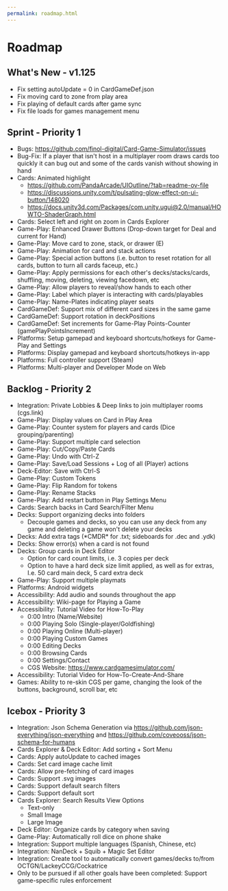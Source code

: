 ```yaml
---
permalink: roadmap.html
---
```


# Roadmap

## What's New - v1.125
- Fix setting autoUpdate = 0 in CardGameDef.json
- Fix moving card to zone from play area
- Fix playing of default cards after game sync
- Fix file loads for games management menu

## Sprint - Priority 1
- Bugs: https://github.com/finol-digital/Card-Game-Simulator/issues
- Bug-Fix: If a player that isn't host in a multiplayer room draws cards too quickly it can bug out and some of the cards vanish without showing in hand
- Cards: Animated highlight
  - https://github.com/PandaArcade/UIOutline/?tab=readme-ov-file
  - https://discussions.unity.com/t/pulsating-glow-effect-on-ui-button/148020
  - https://docs.unity3d.com/Packages/com.unity.ugui@2.0/manual/HOWTO-ShaderGraph.html
- Cards: Select left and right on zoom in Cards Explorer
- Game-Play: Enhanced Drawer Buttons (Drop-down target for Deal and current for Hand)
- Game-Play: Move card to zone, stack, or drawer (E)
- Game-Play: Animation for card and stack actions
- Game-Play: Special action buttons (i.e. button to reset rotation for all cards, button to turn all cards faceup, etc.)
- Game-Play: Apply permissions for each other's decks/stacks/cards, shuffling, moving, deleting, viewing facedown, etc
- Game-Play: Allow players to reveal/show hands to each other
- Game-Play: Label which player is interacting with cards/playables
- Game-Play: Name-Plates indicating player seats
- CardGameDef: Support mix of different card sizes in the same game
- CardGameDef: Support rotation in deckPositions
- CardGameDef: Set increments for Game-Play Points-Counter (gamePlayPointsIncrement)
- Platforms: Setup gamepad and keyboard shortcuts/hotkeys for Game-Play and Settings
- Platforms: Display gamepad and keyboard shortcuts/hotkeys in-app
- Platforms: Full controller support (Steam)
- Platforms: Multi-player and Developer Mode on Web

## Backlog - Priority 2
- Integration: Private Lobbies & Deep links to join multiplayer rooms (cgs.link)
- Game-Play: Display values on Card in Play Area
- Game-Play: Counter system for players and cards (Dice grouping/parenting)
- Game-Play: Support multiple card selection
- Game-Play: Cut/Copy/Paste Cards
- Game-Play: Undo with Ctrl-Z
- Game-Play: Save/Load Sessions + Log of all (Player) actions
- Deck-Editor: Save with Ctrl-S
- Game-Play: Custom Tokens
- Game-Play: Flip Random for tokens
- Game-Play: Rename Stacks
- Game-Play: Add restart button in Play Settings Menu
- Cards: Search backs in Card Search/Filter Menu
- Decks: Support organizing decks into folders
  - Decouple games and decks, so you can use any deck from any game and deleting a game won't delete your decks
- Decks: Add extra tags (\*CMDR\* for .txt; sideboards for .dec and .ydk) 
- Decks: Show error(s) when a card is not found
- Decks: Group cards in Deck Editor
  - Option for card count limits, i.e. 3 copies per deck
  - Option to have a hard deck size limit applied, as well as for extras, I.e. 50 card main deck, 5 card extra deck
- Game-Play: Support multiple playmats
- Platforms: Android widgets
- Accessibility: Add audio and sounds throughout the app
- Accessibility: Wiki-page for Playing a Game 
- Accessibility: Tutorial Video for How-To-Play
  - 0:00 Intro (Name/Website)
  - 0:00 Playing Solo (Single-player/Goldfishing)
  - 0:00 Playing Online (Multi-player)
  - 0:00 Playing Custom Games
  - 0:00 Editing Decks
  - 0:00 Browsing Cards
  - 0:00 Settings/Contact
  - CGS Website: https://www.cardgamesimulator.com/
- Accessibility: Tutorial Video for How-To-Create-And-Share
- Games: Ability to re-skin CGS per game, changing the look of the buttons, background, scroll bar, etc

## Icebox - Priority 3
- Integration: Json Schema Generation via https://github.com/json-everything/json-everything and https://github.com/coveooss/json-schema-for-humans
- Cards Explorer & Deck Editor: Add sorting + Sort Menu
- Cards: Apply autoUpdate to cached images
- Cards: Set card image cache limit
- Cards: Allow pre-fetching of card images
- Cards: Support .svg images
- Cards: Support default search filters
- Cards: Support default sort
- Cards Explorer: Search Results View Options
  - Text-only
  - Small Image
  - Large Image
- Deck Editor: Organize cards by category when saving
- Game-Play: Automatically roll dice on phone shake
- Integration: Support multiple languages (Spanish, Chinese, etc)
- Integration: NanDeck + Squib + Magic Set Editor
- Integration: Create tool to automatically convert games/decks to/from OCTGN/LackeyCCG/Cockatrice
- Only to be pursued if all other goals have been completed: Support game-specific rules enforcement
